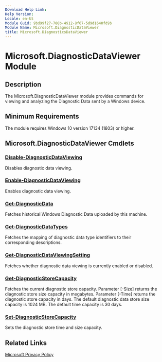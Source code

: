 ```yaml
---
Download Help Link:
Help Version:
Locale: en-US
Module Guid: 9bd99f27-788b-4912-8f67-5d9d1640fd9b
Module Name: Microsoft.DiagnosticDataViewer
title: Microsoft.DiagnosticsDataViewer
---
```


# Microsoft.DiagnosticDataViewer Module
## Description
The Microsoft.DiagnosticDataViewer module provides commands for viewing and analyzing the Diagnostic Data sent by a Windows device.

## Minimum Requirements
The module requires Windows 10 version 17134 (1803) or higher.

## Microsoft.DiagnosticDataViewer Cmdlets
### [Disable-DiagnosticDataViewing](Disable-DiagnosticDataViewing.md)
Disables diagnostic data viewing.

### [Enable-DiagnosticDataViewing](Enable-DiagnosticDataViewing.md)
Enables diagnostic data viewing.

### [Get-DiagnosticData](Get-DiagnosticData.md)
Fetches historical Windows Diagnostic Data uploaded by this machine.

### [Get-DiagnosticDataTypes](Get-DiagnosticDataTypes.md)
Fetches the mapping of diagnostic data type identifiers to their corresponding descriptions.

### [Get-DiagnosticDataViewingSetting](Get-DiagnosticDataViewingSetting.md)
Fetches whether diagnostic data viewing is currently enabled or disabled.

### [Get-DiagnosticStoreCapacity](Get-DiagnosticStoreCapacity.md)
Fetches the current diagnostic store capacity.
Parameter \[-Size\] returns the diagnostic store size capacity in megabytes.
Parameter \[-Time\] returns the diagnostic store capacity in days.
The default diagnostic data store size capacity is 1024 MB.
The default time capacity is 30 days.

### [Set-DiagnosticStoreCapacity](Set-DiagnosticStoreCapacity.md)
Sets the diagnostic store time and size capacity.

## Related Links
[Microsoft Privacy Policy](https://privacy.microsoft.com/en-us/privacy)


